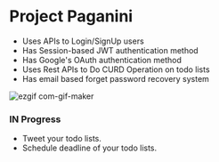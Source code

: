 # Project Paganini

- Uses APIs to Login/SignUp users
- Has Session-based JWT authentication method
- Has Google's OAuth authentication method
- Uses Rest APIs to Do CURD Operation on todo lists
- Has email based forget password recovery system

![ezgif com-gif-maker](https://user-images.githubusercontent.com/43781668/94268518-ead21f00-ff5a-11ea-9c31-e4edda255047.gif)


### IN Progress
- Tweet your todo lists.
- Schedule deadline of your todo lists.
